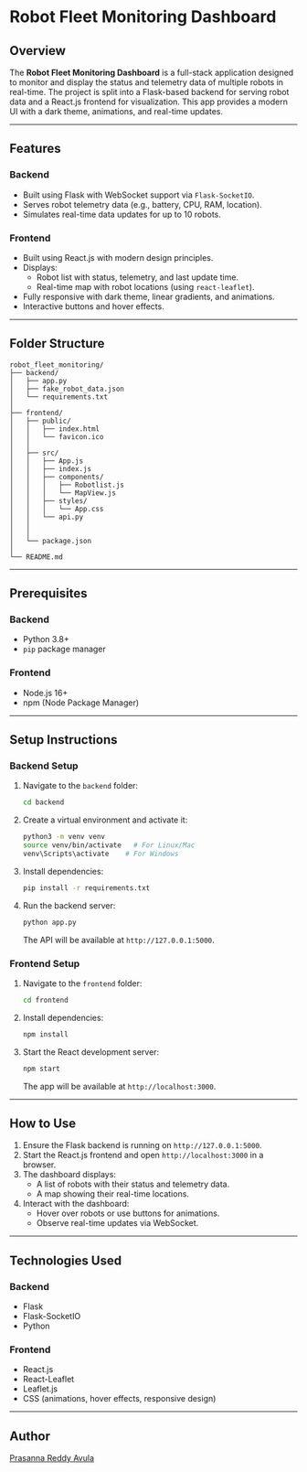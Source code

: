 # Robot Fleet Monitoring Dashboard

## Overview
The **Robot Fleet Monitoring Dashboard** is a full-stack application designed to monitor and display the status and telemetry data of multiple robots in real-time. The project is split into a Flask-based backend for serving robot data and a React.js frontend for visualization. This app provides a modern UI with a dark theme, animations, and real-time updates.

---

## Features

### Backend
- Built using Flask with WebSocket support via `Flask-SocketIO`.
- Serves robot telemetry data (e.g., battery, CPU, RAM, location).
- Simulates real-time data updates for up to 10 robots.

### Frontend
- Built using React.js with modern design principles.
- Displays:
  - Robot list with status, telemetry, and last update time.
  - Real-time map with robot locations (using `react-leaflet`).
- Fully responsive with dark theme, linear gradients, and animations.
- Interactive buttons and hover effects.

---

## Folder Structure
```
robot_fleet_monitoring/
├── backend/                             
│   ├── app.py                          
│   ├── fake_robot_data.json            
│   └── requirements.txt               
│
├── frontend/                        
│   ├── public/
│   │   ├── index.html                
│   │   └── favicon.ico                 
│   │
│   ├── src/
│   │   ├── App.js                   
│   │   ├── index.js                    
│   │   ├── components/
│   │   │   ├── Robotlist.js        
│   │   │   └── MapView.js            
│   │   ├── styles/
│   │   │   └── App.css               
│   │   └── api.py
│   │                   
│   │
│   └── package.json                    
│
└── README.md                          
```

---

## Prerequisites

### Backend
- Python 3.8+
- `pip` package manager

### Frontend
- Node.js 16+
- npm (Node Package Manager)

---

## Setup Instructions

### Backend Setup
1. Navigate to the `backend` folder:
   ```bash
   cd backend
   ```
2. Create a virtual environment and activate it:
   ```bash
   python3 -m venv venv
   source venv/bin/activate   # For Linux/Mac
   venv\Scripts\activate    # For Windows
   ```
3. Install dependencies:
   ```bash
   pip install -r requirements.txt
   ```
4. Run the backend server:
   ```bash
   python app.py
   ```
   The API will be available at `http://127.0.0.1:5000`.

### Frontend Setup
1. Navigate to the `frontend` folder:
   ```bash
   cd frontend
   ```
2. Install dependencies:
   ```bash
   npm install
   ```
3. Start the React development server:
   ```bash
   npm start
   ```
   The app will be available at `http://localhost:3000`.

---

## How to Use
1. Ensure the Flask backend is running on `http://127.0.0.1:5000`.
2. Start the React.js frontend and open `http://localhost:3000` in a browser.
3. The dashboard displays:
   - A list of robots with their status and telemetry data.
   - A map showing their real-time locations.
4. Interact with the dashboard:
   - Hover over robots or use buttons for animations.
   - Observe real-time updates via WebSocket.

---

## Technologies Used

### Backend
- Flask
- Flask-SocketIO
- Python

### Frontend
- React.js
- React-Leaflet
- Leaflet.js
- CSS (animations, hover effects, responsive design)

---


## Author

[Prasanna Reddy Avula](https://github.com/prasannareddy04)


